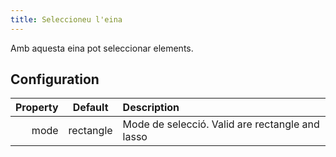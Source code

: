 ```yaml
---
title: Seleccioneu l'eina
---
```


Amb aquesta eina pot seleccionar elements.

## Configuration

| Property |  Default  | Description                                                     |
| -------: | :-------: | :-------------------------------------------------------------- |
|     mode | rectangle | Mode de selecció. Valid are rectangle and lasso |
